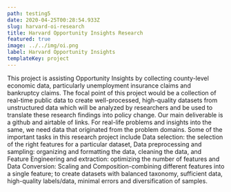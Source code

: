 ```yaml
---
path: testing5
date: 2020-04-25T00:28:54.933Z
slug: harvard-oi-research
title: Harvard Opportunity Insights Research
featured: true
image: ../../img/oi.png
label: Harvard Opportunity Insights
templateKey: project
---
```

This project is assisting Opportunity Insights by collecting county-level economic data, particularly unemployment insurance claims and bankruptcy claims. The focal point of this project would be a collection of real-time public data to create well-processed, high-quality datasets from unstructured data which will be analyzed by researchers and be used to translate these research findings into policy change. Our main deliverable is a github and airtable of links. For real-life problems and insights into the same, we need data that originated from the problem domains. Some of the important tasks in this research project include Data selection: the selection of the right features for a particular dataset, Data preprocessing and sampling: organizing and formatting the data, cleaning the data, and Feature Engineering and extraction: optimizing the number of features and Data Conversion: Scaling and Composition-combining different features into a single feature; to create datasets with balanced taxonomy, sufficient data, high-quality labels/data, minimal errors and diversification of samples.
